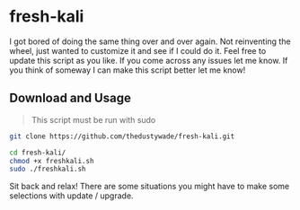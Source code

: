 # fresh-kali
I got bored of doing the same thing over and over again. Not reinventing the wheel, just wanted to customize it and see if I could do it.
Feel free to update this script as you like. If you come across any issues let me know. If you think of someway I can make this script better let me know!

## Download and Usage

> This script must be run with sudo

```sh
git clone https://github.com/thedustywade/fresh-kali.git
```


```sh
cd fresh-kali/
chmod +x freshkali.sh
sudo ./freshkali.sh
```
Sit back and relax! There are some situations you might have to make some selections with update / upgrade.
